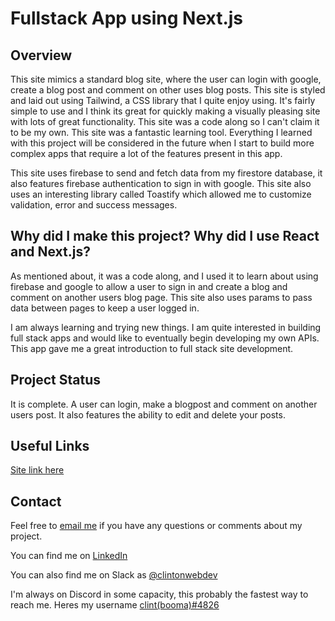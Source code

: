 # Fullstack App using Next.js

## Overview
This site mimics a standard blog site, where the user can login with google, create a blog post and comment on other uses blog posts. This site is styled and laid out using Tailwind, a CSS library that I quite enjoy using. It's fairly simple to use and I think its great for quickly making a visually pleasing site with lots of great functionality. This site was a code along so I can't claim it to be my own. This site was a fantastic learning tool. Everything I learned with this project will be considered in the future when I start to build more complex apps that require a lot of the features present in this app.

This site uses firebase to send and fetch data from my firestore database, it also features firebase authentication to sign in with google. This site also uses an interesting library called Toastify which allowed me to customize validation, error and success messages. 

## Why did I make this project? Why did I use React and Next.js?
As mentioned about, it was a code along, and I used it to learn about using firebase and google to allow a user to sign in and create a blog and comment on another users blog page. This site also uses params to pass data between pages to keep a user logged in. 

I am always learning and trying new things. I am quite interested in building full stack apps and would like to eventually begin developing my own APIs. This app gave me a great introduction to full stack site development.

## Project Status
It is complete. A user can login, make a blogpost and comment on another users post. It also features the ability to edit and delete your posts.

## Useful Links
[Site link here](https://blogin-app.vercel.app/auth/login)

## Contact
Feel free to [email me](mailto:clintondgorda@gmail.com) if you have any questions or comments about my project.

You can find me on <a href="https://www.linkedin.com/in/clintonjewett/" target="_blank">LinkedIn</a>

You can also find me on Slack as <a href="https://clintssandbox.slack.com/team/U051WJSE588" target="_blank">@clintonwebdev</a>

I'm always on Discord in some capacity, this probably the fastest way to reach me. Heres my username <a href="https://discordapp.com/users/123456789012345678" target="_blank">clint(booma)#4826</a>
